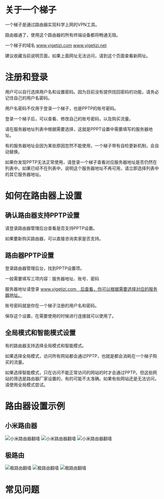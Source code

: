 # 关于一个梯子
一个梯子是通过路由器实现科学上网的VPN工具。

路由器通了，使用这个路由器的所有终端设备都将畅通无阻。

一个梯子的域名
www.yigetizi.com
www.yigetizi.net

建议收藏当前说明页面，如果上面网址无法访问，请到这个页面查看新网址。

# 注册和登录
用户可以自行选择用户名和设置密码。因为目前没有提供找回密码的功能，请务必记住自己的用户名密码。

用户名密码不仅用于登录一个梯子，也是PPTP的账号密码。

登录一个梯子后，可以查看、修改自己的账号密码，以及购买流量。

请在服务器地址列表中根据需要选择，这就是PPPT设置中需要填写的服务器地址。

有的服务器地址会因为某些原因忽然不能使用，一个梯子带有自检更新机制，会自动替换。

如果你发现PPTP无法正常使用，请登录一个梯子查看对应服务器地址是否仍然在列表中。如果已经不在列表中，说明这个服务器地址不再可用，请立即选择列表中的其它服务器地址。

# 如何在路由器上设置
## 确认路由器支持PPTP设置
请登录路由器管理后台查看是否支持PPTP设置。

如果要新购买路由器，可以直接咨询卖家是否支持。

## 路由器PPTP设置
登录路由器管理后台，找到PPTP设置项。

一般需要填写三项内容：服务器地址、账号、密码

服务器地址请登录 www.yigetizi.com　后查看，你可以根据需要选择对应的服务器地址。

账号密码就是你在一个梯子注册的用户名和密码。

保存这个设置，在需要使用的时候进行连接就可以使用了。

## 全局模式和智能模式设置
有的路由器支持选择全局模式和智能模式。

如果选择全局模式，访问所有网站都会通过PPTP，也就是都会消耗在一个梯子购买的流量。

如果选择智能模式，只在访问不能正常访问的网站的时才会通过PPTP。但这些网站的筛选是路由器厂家设置的，有的可能不太准确。如果有些网站还是无法访问，请使用全局模式尝试。

# 路由器设置示例
## 小米路由器
![小米路由器翻墙](http://cdn.yigetizi.com/pic/mi001.jpg)
![小米路由器翻墙](http://cdn.yigetizi.com/pic/mi002.jpg)
![小米路由器翻墙](http://cdn.yigetizi.com/pic/mi004.jpg)

## 极路由
![极路由翻墙](http://cdn.yigetizi.com/pic/gee001.jpg)
![极路由翻墙](http://cdn.yigetizi.com/pic/gee002.jpg)
![极路由翻墙](http://cdn.yigetizi.com/pic/gee003.jpg)

# 常见问题
